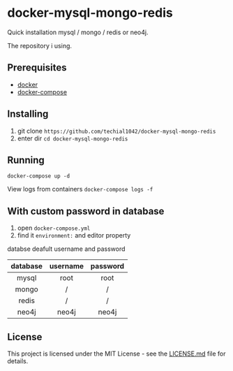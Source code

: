 # docker-mysql-mongo-redis



Quick installation mysql / mongo / redis or neo4j.

The repository i using.



## Prerequisites

* [docker](https://docs.docker.com/install/)
* [docker-compose](https://docs.docker.com/compose/install/)



## Installing

1. git clone `https://github.com/techial1042/docker-mysql-mongo-redis`
2. enter dir `cd docker-mysql-mongo-redis`



## Running

```shell
docker-compose up -d
```

View logs from containers `docker-compose logs -f`



## With custom password in database

1. open `docker-compose.yml`
2. find it `environment:` and editor property


databse deafult username and password

| database | username | password |
| :------: | :------: | :------: |
|  mysql   |   root   |   root   |
|  mongo   |    /     |    /     |
|  redis   |    /     |    /     |
|  neo4j   |  neo4j   |  neo4j   |


## License

This project is licensed under the MIT License - see the [LICENSE.md](https://github.com/techial1042/docker-mysql-mongo-redis/blob/master/LICENSE) file for details.




